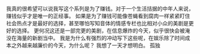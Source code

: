 我真的很希望可以说我写这个系列是为了赚钱。对于一个生活拮据的中年人来说，赚钱似乎才是唯一的正经事。
如果是为了赚钱可能像苍蝇看到腐肉一样紧紧盯住社会热点才是最好的选择，甚至哪怕写知音体的情感专栏也比相对小众的美剧是更好的选择。
更何况这还是一部完更的美剧，在信息爆炸的今天，似乎很快会被淹没在海量的新剧当中。
我是为什么有强烈的冲动写下这些呢，在娱乐除了时间成本之外越来越廉价的今天，为什么呢？
我想了一天才想明白。
孤独



